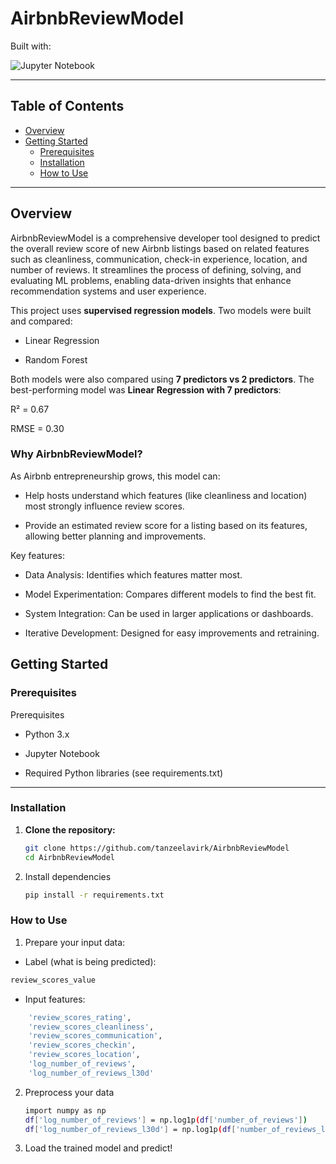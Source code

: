 # AirbnbReviewModel


Built with:

![Jupyter Notebook](https://img.shields.io/badge/Jupyter%20Notebook-F37626?style=for-the-badge&logo=jupyter&logoColor=white)

---

## Table of Contents
- [Overview](#overview)
- [Getting Started](#getting-started)
  - [Prerequisites](#prerequisites)
  - [Installation](#installation)
  - [How to Use](#how-to-use)

---


## Overview

AirbnbReviewModel is a comprehensive developer tool designed to predict the overall review score of new Airbnb listings based on related features such as cleanliness, communication, check-in experience, location, and number of reviews. It streamlines the process of defining, solving, and evaluating ML problems, enabling data-driven insights that enhance recommendation systems and user experience.

This project uses **supervised regression models**. Two models were built and compared:

- Linear Regression

- Random Forest

Both models were also compared using **7 predictors vs 2 predictors**.
The best-performing model was **Linear Regression with 7 predictors**:

R² = 0.67

RMSE = 0.30

### Why AirbnbReviewModel?

As Airbnb entrepreneurship grows, this model can:

- Help hosts understand which features (like cleanliness and location) most strongly influence review scores.

- Provide an estimated review score for a listing based on its features, allowing better planning and improvements.

Key features:

- Data Analysis: Identifies which features matter most.

- Model Experimentation: Compares different models to find the best fit.

- System Integration: Can be used in larger applications or dashboards.

- Iterative Development: Designed for easy improvements and retraining.

## Getting Started

### Prerequisites

Prerequisites
- Python 3.x

- Jupyter Notebook

- Required Python libraries (see requirements.txt)

---

### Installation

1. **Clone the repository:**

   ```bash
   git clone https://github.com/tanzeelavirk/AirbnbReviewModel
   cd AirbnbReviewModel
   ```

2. Install dependencies
   ```bash
   pip install -r requirements.txt
   ```

### How to Use

1. Prepare your input data:
- Label (what is being predicted): 
```bash 
review_scores_value
```
- Input features:
```bash
    'review_scores_rating',
    'review_scores_cleanliness',
    'review_scores_communication',
    'review_scores_checkin',
    'review_scores_location',
    'log_number_of_reviews',
    'log_number_of_reviews_l30d'
```
2. Preprocess your data
   ```bash
   import numpy as np
   df['log_number_of_reviews'] = np.log1p(df['number_of_reviews'])
   df['log_number_of_reviews_l30d'] = np.log1p(df['number_of_reviews_l30d'])
   ```
3. Load the trained model and predict!
